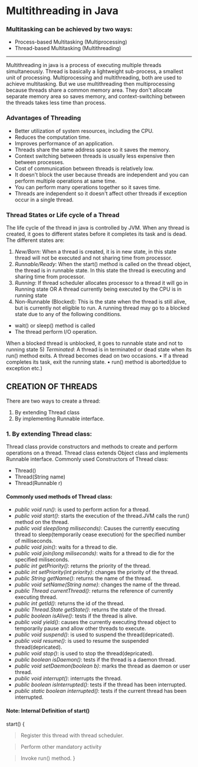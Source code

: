 # Multithreading in Java
### Multitasking can be achieved by two ways:
* Process-based Multitasking (Multiprocessing)
* Thread-based Multitasking (Multithreading)
--------------------------------------------------------------------------------------
Multithreading in java is a process of executing multiple threads simultaneously.
Thread is basically a lightweight sub-process, a smallest unit of processing.
Multiprocessing and multithreading, both are used to achieve multitasking.
But we use multithreading then multiprocessing because threads share a common
memory area. They don't allocate separate memory area so saves memory, and
context-switching between the threads takes less time than process. 
### Advantages of Threading
* Better utilization of system resources, including the CPU.
* Reduces the computation time.
* Improves performance of an application.
* Threads share the same address space so it saves the memory.
* Context switching between threads is usually less expensive then between processes.
* Cost of communication between threads is relatively low.
* It doesn't block the user because threads are independent and you can perform multiple operations at same time.
*  You can perform many operations together so it saves time.
* Threads are independent so it doesn't affect other threads if exception occur in a single thread.
### Thread States or Life cycle of a Thread
The life cycle of the thread in java is controlled by JVM. When any thread is created,
it goes to different states before it completes its task and is dead. The different states
are:
1) *New/Born*: When a thread is created, it is in new state, in this state thread will
not be executed and not sharing time from processor.
2) *Runnable/Ready*: When the start() method is called on the thread object, the
thread is in runnable state. In this state the thread is executing and sharing time from
processor.
3) *Running*: If thread scheduler allocates processor to a thread it will go in Running
state OR A thread currently being executed by the CPU is in running state
4) Non-Runnable (Blocked): This is the state when the thread is still alive, but is
currently not eligible to run. A running thread may go to a blocked state due to any
of the following conditions.
* wait() or sleep() method is called
* The thread perform I/O operation.

When a blocked thread is unblocked, it goes to runnable state and not to running state
5) *Terminated*: A thread is in terminated or dead state when its run() method exits.
A thread becomes dead on two occasions.
• If a thread completes its task, exit the running state.
• run() method is aborted(due to exception etc.)
## CREATION OF THREADS
There are two ways to create a thread:
1. By extending Thread class
2. By implementing Runnable interface.
### 1. By extending Thread class:
Thread class provide constructors and methods to create and perform operations on
a thread. Thread class extends Object class and implements Runnable interface.
Commonly used Constructors of Thread class:
*  Thread()
* Thread(String name)
* Thread(Runnable r)
#### Commonly used methods of Thread class:
* *public void run()*: is used to perform action for a thread.
* *public void start()*: starts the execution of the thread.JVM calls the run() method on the thread.
* *public void sleep(long miliseconds)*: Causes the currently executing thread to sleep(temporarily cease execution) for the specified number of milliseconds.
* *public void join()*: waits for a thread to die.
* *public void join(long miliseconds)*: waits for a thread to die for the specified miliseconds.
* *public int getPriority()*: returns the priority of the thread.
* *public int setPriority(int priority)*: changes the priority of the thread.
* *public String getName()*: returns the name of the thread.
* *public void setName(String name)*: changes the name of the thread.
* *public Thread currentThread()*: returns the reference of currently executing thread.
* *public int getId()*: returns the id of the thread.
* *public Thread.State getState()*: returns the state of the thread.
* *public boolean isAlive()*: tests if the thread is alive.
* *public void yield()*: causes the currently executing thread object to temporarily pause and allow other threads to execute.
* *public void suspend()*: is used to suspend the thread(depricated).
* *public void resume()*: is used to resume the suspended thread(depricated).
* *public void stop()*: is used to stop the thread(depricated).
* *public boolean isDaemon()*: tests if the thread is a daemon thread.
* *public void setDaemon(boolean b)*: marks the thread as daemon or user thread.
* *public void interrupt()*: interrupts the thread.
* *public boolean isInterrupted()*: tests if the thread has been interrupted.
* *public static boolean interrupted()*: tests if the current thread has been interrupted.
#### Note: Internal Definition of start()
start()
{
   > Register this thread with thread scheduler.
   
   > Perform other mandatory activity
   
   > Invoke run() method.
}

